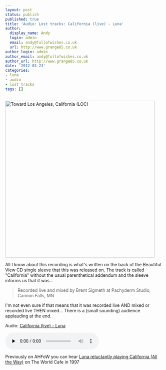 ```yaml
---
layout: post
status: publish
published: true
title: 'Audio: Lost tracks: California (live) - Luna'
author:
  display_name: Andy
  login: admin
  email: andy@fullofwishes.co.uk
  url: http://www.grange85.co.uk
author_login: admin
author_email: andy@fullofwishes.co.uk
author_url: http://www.grange85.co.uk
date: '2012-03-23'
categories:
- luna
- audio
- lost tracks
tags: []
---
```

<p><a href="http://www.flickr.com/photos/library_of_congress/3549663710/" title="Toward Los Angeles, California (LOC) by The Library of Congress, on Flickr"><img class="aligncenter" src="https://www.fullofwishes.co.uk/wp/wp-content/uploads/2012/03/3549663710_35b4038392.jpg" width="478" height="500" alt="Toward Los Angeles, California (LOC)"></a></p>
<p>All I know about this recording is what's written on the back of the Beautiful View CD single sleeve that this was released on. The track is called "California" without the usual parenthetical addendum and the sleeve informs us that it was...</p>
<blockquote><p>Recorded live and mixed by Brent Sigmeth at Pachyderm Studio, Cannon Falls, MN</p></blockquote>
<p>I'm not even sure if that means that it was recorded live AND mixed or recorded live THEN mixed... There is a (small sounding) audience applauding at the end.</p>

<div class="well"><p class="audio">Audio: <a href="https://media.fullofwishes.co.uk/02-luna/audio/luna-california-live.mp3">California (live) - Luna</a></p><audio controls="controls" preload="none" src="https://media.fullofwishes.co.uk/02-luna/audio/luna-california-live.mp3"></audio></div>

<p>Previously on AHFoW you can hear <a href="/2011/12/02/friday-recycling-luna-reluctantly-play-california-all-the-way/">Luna reluctantly playing California (All the Way)</a> on The World Cafe in 1997</p>
